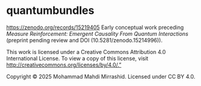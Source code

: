 # quantumbundles

https://zenodo.org/records/15219405
Early conceptual work preceding *Measure Reinforcement: Emergent Causality From Quantum Interactions* (preprint pending review and DOI (10.5281/zenodo.15214996)).  

This work is licensed under a Creative Commons Attribution 4.0 International License. To view a copy of this license, visit http://creativecommons.org/licenses/by/4.0/.”

Copyright © 2025 Mohammad Mahdi Mirrashid. Licensed under CC BY 4.0.

